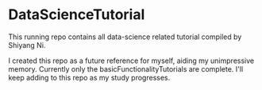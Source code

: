# DataScienceTutorial

This running repo contains all data-science related tutorial compiled by Shiyang Ni. 

I created this repo as a future reference for myself, aiding my unimpressive memory. Currently only the basicFunctionalityTutorials are complete. I'll keep adding to this repo as my study progresses.


